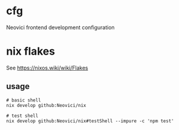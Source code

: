 # cfg
Neovici frontend development configuration

# nix flakes
See https://nixos.wiki/wiki/Flakes

## usage
```
# basic shell
nix develop github:Neovici/nix

# test shell
nix develop github:Neovici/nix#testShell --impure -c 'npm test'
```
